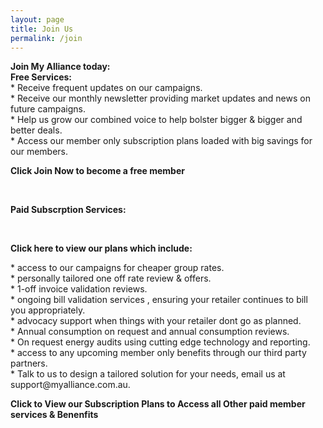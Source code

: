 ```yaml
---
layout: page
title: Join Us
permalink: /join
---
```


<b>Join My Alliance today:</b></br>
 <b>Free Services:</b></br>
    * Receive frequent updates on our campaigns.</br>
    * Receive our monthly newsletter providing market updates and news on future campaigns.</br>
    * Help us grow our combined voice to help bolster bigger & bigger and better deals.</br>
    * Access our member only subscription plans loaded with big savings for our members.</br>
<p>  </p>


        
<p><b>Click Join Now to become a free member </b></p></br>



<b><p>Paid Subscrption Services:</p></b></br>
<p><b>Click here to view our plans which include:</b></br>

</p>
           * access to our campaigns for cheaper group rates.</br>
           * personally tailored one off rate review & offers.</br>
           * 1-off invoice validation reviews.</br>
           * ongoing bill validation services , ensuring your retailer continues to bill you appropriately.<br>
           * advocacy support when things with your retailer dont go as planned.</br>
           * Annual consumption on request and annual consumption reviews.</br>
           * On request energy audits using cutting edge technology and reporting.</br>
           * access to any upcoming member only benefits through our third party partners.</br>
           * Talk to us to design a tailored solution for your needs, email us at support@myalliance.com.au.</br>
  

<b><p> Click to View our Subscription Plans to Access all Other paid member services & Benenfits </b></p>















